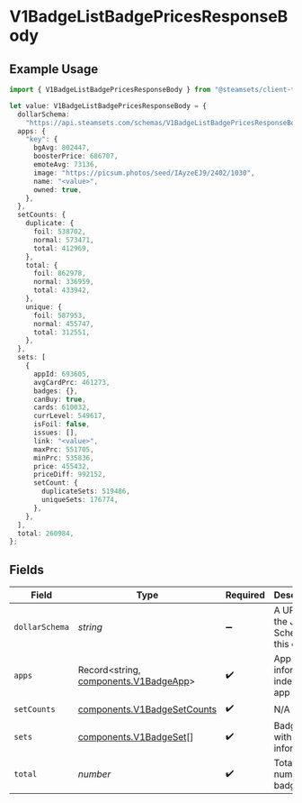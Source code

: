 # V1BadgeListBadgePricesResponseBody

## Example Usage

```typescript
import { V1BadgeListBadgePricesResponseBody } from "@steamsets/client-ts/models/components";

let value: V1BadgeListBadgePricesResponseBody = {
  dollarSchema:
    "https://api.steamsets.com/schemas/V1BadgeListBadgePricesResponseBody.json",
  apps: {
    "key": {
      bgAvg: 802447,
      boosterPrice: 686707,
      emoteAvg: 73136,
      image: "https://picsum.photos/seed/IAyzeEJ9/2402/1030",
      name: "<value>",
      owned: true,
    },
  },
  setCounts: {
    duplicate: {
      foil: 538702,
      normal: 573471,
      total: 412969,
    },
    total: {
      foil: 862978,
      normal: 336959,
      total: 433942,
    },
    unique: {
      foil: 587953,
      normal: 455747,
      total: 312551,
    },
  },
  sets: [
    {
      appId: 693605,
      avgCardPrc: 461273,
      badges: {},
      canBuy: true,
      cards: 610032,
      currLevel: 549617,
      isFoil: false,
      issues: [],
      link: "<value>",
      maxPrc: 551705,
      minPrc: 535836,
      price: 455432,
      priceDiff: 992152,
      setCount: {
        duplicateSets: 519486,
        uniqueSets: 176774,
      },
    },
  ],
  total: 260984,
};
```

## Fields

| Field                                                                          | Type                                                                           | Required                                                                       | Description                                                                    | Example                                                                        |
| ------------------------------------------------------------------------------ | ------------------------------------------------------------------------------ | ------------------------------------------------------------------------------ | ------------------------------------------------------------------------------ | ------------------------------------------------------------------------------ |
| `dollarSchema`                                                                 | *string*                                                                       | :heavy_minus_sign:                                                             | A URL to the JSON Schema for this object.                                      | https://api.steamsets.com/schemas/V1BadgeListBadgePricesResponseBody.json      |
| `apps`                                                                         | Record<string, [components.V1BadgeApp](../../models/components/v1badgeapp.md)> | :heavy_check_mark:                                                             | App information indexed by app ID                                              |                                                                                |
| `setCounts`                                                                    | [components.V1BadgeSetCounts](../../models/components/v1badgesetcounts.md)     | :heavy_check_mark:                                                             | N/A                                                                            |                                                                                |
| `sets`                                                                         | [components.V1BadgeSet](../../models/components/v1badgeset.md)[]               | :heavy_check_mark:                                                             | Badge sets with pricing information                                            |                                                                                |
| `total`                                                                        | *number*                                                                       | :heavy_check_mark:                                                             | Total number of badge sets                                                     |                                                                                |